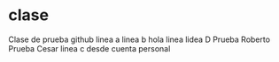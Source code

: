 # clase
Clase de prueba github
linea a
linea b
hola
linea
lidea D Prueba Roberto
Prueba Cesar
linea c desde cuenta personal
